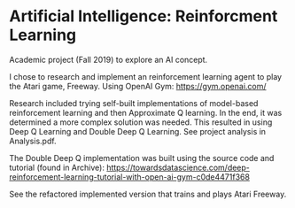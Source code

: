 # Artificial Intelligence: Reinforcment Learning

Academic project (Fall 2019) to explore an AI concept.

I chose to research and implement an reinforcement learning agent to play the Atari game, Freeway. Using OpenAI Gym: https://gym.openai.com/

Research included trying self-built implementations of model-based reinforcement learning and then Approximate Q learning. In the end, it was determined a more complex solution was needed. This resulted in using Deep Q Learning and Double Deep Q Learning. See project analysis in Analysis.pdf. 

The Double Deep Q implementation was built using the source code and tutorial (found in Archive): https://towardsdatascience.com/deep-reinforcement-learning-tutorial-with-open-ai-gym-c0de4471f368

See the refactored implemented version that trains and plays Atari Freeway.
